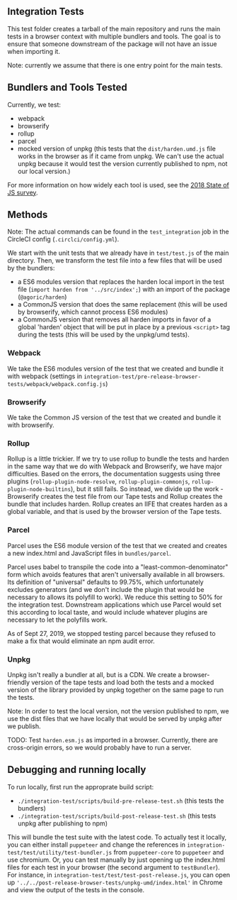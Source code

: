 ## Integration Tests

This test folder creates a tarball of the main repository and runs the main tests in a browser context with multiple bundlers and tools. The goal is to ensure that someone downstream of the package will not have an issue when importing it. 

Note: currently we assume that there is one entry point for the main tests. 

## Bundlers and Tools Tested

Currently, we test:
* webpack
* browserify
* rollup
* parcel 
* mocked version of unpkg (this tests that the `dist/harden.umd.js` file works in the browser as if it came from unpkg. We can't use the actual unpkg because it would test the version currently published to npm, not our local version.)

For more information on how widely each tool is used, see the [2018 State of JS survey](https://2018.stateofjs.com/other-tools/#build_tools). 

## Methods

Note: The actual commands can be found in the `test_integration` job in the CircleCI config (`.circlci/config.yml`).

We start with the unit tests that we already have in `test/test.js` of the main directory. Then, we transform the test file into a few files that will be used by the bundlers:
* a ES6 modules version that replaces the harden local import in the test file (`import harden from '../src/index';`) with an import of the package (`@agoric/harden`)
* a CommonJS version that does the same replacement (this will be used by browserify, which cannot process ES6 modules)
* a CommonJS version that removes all harden imports in favor of a global 'harden' object that will be put in place by a previous `<script>` tag during the tests (this will be used by the unpkg/umd tests).

### Webpack

We take the ES6 modules version of the test that we created and bundle it with webpack (settings in `integration-test/pre-release-browser-tests/webpack/webpack.config.js`)

### Browserify

We take the Common JS version of the test that we created and bundle it with browserify. 

### Rollup

Rollup is a little trickier. If we try to use rollup to bundle the tests and harden in the same way that we do with Webpack and Browserify, we have major difficulties. Based on the errors, the documentation suggests using three plugins (`rollup-plugin-node-resolve`, `rollup-plugin-commonjs`, `rollup-plugin-node-builtins`), but it still fails. So instead, we divide up the work - Browserify creates the test file from our Tape tests and Rollup creates the bundle that includes harden. Rollup creates an IIFE that creates harden as a global variable, and that is used by the browser version of the Tape tests.

### Parcel 

Parcel uses the ES6 module version of the test that we created and creates a new index.html and JavaScript files in `bundles/parcel`.

Parcel uses babel to transpile the code into a
"least-common-denominator" form which avoids features that aren't
universally available in all browsers. Its definition of "universal"
defaults to 99.75%, which unfortunately excludes generators (and we
don't include the plugin that would be necessary to allows its
polyfill to work). We reduce this setting to 50% for the integration
test. Downstream applications which use Parcel would set this
according to local taste, and would include whatever plugins are
necessary to let the polyfills work.

As of Sept 27, 2019, we stopped testing parcel because they refused to
make a fix that would eliminate an npm audit error. 

### Unpkg

Unpkg isn't really a bundler at all, but is a CDN. We create a browser-friendly version of the tape tests and load both the tests and a mocked version of the library provided by unpkg together on the same page to run the tests. 

Note: In order to test the local version, not the version published to npm, we use the dist files that we have locally that would be served by unpkg after we publish.

TODO: Test `harden.esm.js` as imported in a browser. Currently, there are cross-origin errors, so we would probably have to run a server. 


## Debugging and running locally

To run locally, first run the approprate build script:
* `./integration-test/scripts/build-pre-release-test.sh` (this tests the bundlers)
* `./integration-test/scripts/build-post-release-test.sh` (this tests unpkg after publishing to npm)

This will bundle the test suite with the latest code. To actually test it locally, you can either install `puppeteer` and change the references in `integration-test/test/utility/test-bundler.js` from `puppeteer-core` to `puppeteer` and use chromium. Or, you can test manually by just opening up the index.html files for each test in your browser (the second argument to `testBundler`). For instance, in `integration-test/test/test-post-release.js`, you can open up `'../../post-release-browser-tests/unpkg-umd/index.html'` in Chrome and view the output of the tests in the console.
